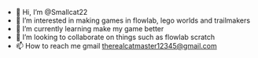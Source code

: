 - 👋 Hi, I’m @Smallcat22
- 👀 I’m interested in making games in flowlab, lego worlds and trailmakers
- 🌱 I’m currently learning make my game better
- 💞️ I’m looking to collaborate on things such as flowlab scratch
- 📫 How to reach me gmail therealcatmaster12345@gmail.com
